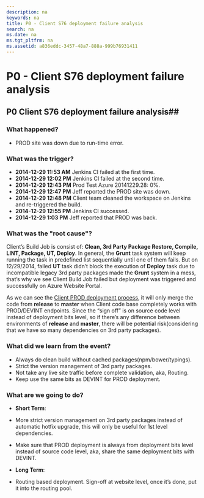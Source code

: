 ```yaml
---
description: na
keywords: na
title: P0 - Client S76 deployment failure analysis
search: na
ms.date: na
ms.tgt_pltfrm: na
ms.assetid: a836eddc-3457-48a7-888a-999b76931411
---
```

# P0 - Client S76 deployment failure analysis
## P0 Client S76 deployment failure analysis##
### What happened? ###
- PROD site was down due to run-time error.

### What was the trigger? ###

- **2014-12-29 11:53 AM** Jenkins CI failed at the first time.
- **2014-12-29 12:02 PM** Jenkins CI failed at the second time.
- **2014-12-29 12:43 PM** Prod Test Azure 20141229.28: 0%.
- **2014-12-29 12:47 PM** Jeff reported the PROD site was down.
- **2014-12-29 12:48 PM** Client team cleaned the workspace on Jenkins and re-triggered the build.
- **2014-12-29 12:55 PM** Jenkins CI successed.
- **2014-12-29  1:03 PM** Jeff reported that PROD was back.


### What was the "root cause"? ###
Client’s Build Job is consist of: **Clean, 3rd Party Package Restore, Compile, LINT, Package, UT, Deploy**. In general, the **Grunt** task system will keep running the task in predefined list sequentially until one of them fails. But on 12/29/2014, failed **UT** task didn’t block the execution of **Deploy** task due to incompatible legacy 3rd party packages made the **Grunt** system in a mess, that’s why we see Client Build Job failed but deployment was triggered and successfully on Azure Website Portal.

As we can see the [Client PROD deployment process](http://capsdoc.azurewebsites.net/client/prod/deploy.html), it will only merge the code from **release** to **master** when Client code base completely works with PROD/DEVINT endpoints. Since the “sign off” is on source code level instead of deployment bits level, so if there’s any difference between environments of **release** and  **master**, there will be potential risk(considering that we have so many dependencies on 3rd party packages).


### What did we learn from the event? ###
- Always do clean build without cached packages(npm/bower/typings).
- Strict the version management of 3rd party packages.
- Not take any live site traffic before complete validation, aka, Routing.
- Keep use the same bits as DEVINT for PROD deployment.
### What are we going to do? ###
- **Short Term**:
 -	More strict version management on 3rd party packages instead of automatic hotfix upgrade, this will only be useful for 1st level dependencies.
 -	Make sure that PROD deployment is always from deployment bits level instead of source code level, aka, share the same deployment bits with DEVINT.

- **Long Term**:
 -	Routing based deployment. Sign-off at website level, once it’s done, put it into the routing pool.
